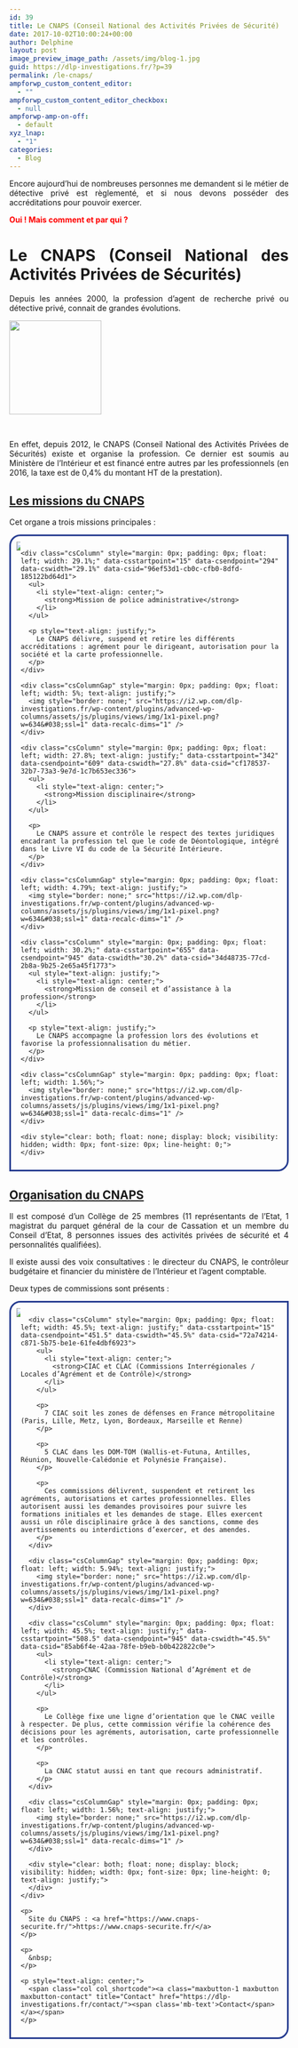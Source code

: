 ```yaml
---
id: 39
title: Le CNAPS (Conseil National des Activités Privées de Sécurité)
date: 2017-10-02T10:00:24+00:00
author: Delphine
layout: post
image_preview_image_path: /assets/img/blog-1.jpg
guid: https://dlp-investigations.fr/?p=39
permalink: /le-cnaps/
ampforwp_custom_content_editor:
  - ""
ampforwp_custom_content_editor_checkbox:
  - null
ampforwp-amp-on-off:
  - default
xyz_lnap:
  - "1"
categories:
  - Blog
---
```

<p style="text-align: justify;">
  Encore aujourd’hui de nombreuses personnes me demandent si le métier de détective privé est règlementé, et si nous devons posséder des accréditations pour pouvoir exercer.
</p>

<p style="text-align: justify;">
  <span style="color: #ff0000;"><strong>Oui ! Mais comment et par qui ?</strong></span>
</p>

<h1 style="text-align: justify;">
  <strong>Le CNAPS (Conseil National des Activités Privées de Sécurités)</strong>
</h1>

<p style="text-align: justify;">
  Depuis les années 2000, la profession d’agent de recherche privé ou détective privé, connait de grandes évolutions.<!--more-->
</p>

<p style="text-align: justify;">
  <img class="wp-image-72 aligncenter" src="https://i2.wp.com/dlp-investigations.fr/wp-content/uploads/2017/10/cnaps.png?resize=166%2C169&#038;ssl=1" alt="" width="166" height="169" data-recalc-dims="1" />
</p>

&nbsp;

<p style="text-align: justify;">
  En effet, depuis 2012, le CNAPS (Conseil National des Activités Privées de Sécurités) existe et organise la profession. Ce dernier est soumis au Ministère de l’Intérieur et est financé entre autres par les professionnels (en 2016, la taxe est de 0,4% du montant HT de la prestation).
</p>

## <u>Les missions du CNAPS</u>

<p style="text-align: justify;">
  Cet organe a trois missions principales :
</p>

<div class="csRow">
  <div style="padding: 10px; border: 3px solid #263C90; border-radius: 20px 0 20px 0;">
    <div class="csColumnGap" style="margin: 0px; padding: 0px; float: left; width: 1.56%;">
      <img style="border: none;" src="https://i2.wp.com/dlp-investigations.fr/wp-content/plugins/advanced-wp-columns/assets/js/plugins/views/img/1x1-pixel.png?w=634&#038;ssl=1" data-recalc-dims="1" />
    </div>
    
    <div class="csColumn" style="margin: 0px; padding: 0px; float: left; width: 29.1%;" data-csstartpoint="15" data-csendpoint="294" data-cswidth="29.1%" data-csid="96ef53d1-cb0c-cfb0-8dfd-185122bd64d1">
      <ul>
        <li style="text-align: center;">
          <strong>Mission de police administrative</strong>
        </li>
      </ul>
      
      <p style="text-align: justify;">
        Le CNAPS délivre, suspend et retire les différents accréditations : agrément pour le dirigeant, autorisation pour la société et la carte professionnelle.
      </p>
    </div>
    
    <div class="csColumnGap" style="margin: 0px; padding: 0px; float: left; width: 5%; text-align: justify;">
      <img style="border: none;" src="https://i2.wp.com/dlp-investigations.fr/wp-content/plugins/advanced-wp-columns/assets/js/plugins/views/img/1x1-pixel.png?w=634&#038;ssl=1" data-recalc-dims="1" />
    </div>
    
    <div class="csColumn" style="margin: 0px; padding: 0px; float: left; width: 27.8%; text-align: justify;" data-csstartpoint="342" data-csendpoint="609" data-cswidth="27.8%" data-csid="cf178537-32b7-73a3-9e7d-1c7b653ec336">
      <ul>
        <li style="text-align: center;">
          <strong>Mission disciplinaire</strong>
        </li>
      </ul>
      
      <p>
        Le CNAPS assure et contrôle le respect des textes juridiques encadrant la profession tel que le code de Déontologique, intégré dans le Livre VI du code de la Sécurité Intérieure.
      </p>
    </div>
    
    <div class="csColumnGap" style="margin: 0px; padding: 0px; float: left; width: 4.79%; text-align: justify;">
      <img style="border: none;" src="https://i2.wp.com/dlp-investigations.fr/wp-content/plugins/advanced-wp-columns/assets/js/plugins/views/img/1x1-pixel.png?w=634&#038;ssl=1" data-recalc-dims="1" />
    </div>
    
    <div class="csColumn" style="margin: 0px; padding: 0px; float: left; width: 30.2%;" data-csstartpoint="655" data-csendpoint="945" data-cswidth="30.2%" data-csid="34d48735-77cd-2b8a-9b25-2e65a45f1773">
      <ul style="text-align: justify;">
        <li style="text-align: center;">
          <strong>Mission de conseil et d’assistance à la profession</strong>
        </li>
      </ul>
      
      <p style="text-align: justify;">
        Le CNAPS accompagne la profession lors des évolutions et favorise la professionnalisation du métier.
      </p>
    </div>
    
    <div class="csColumnGap" style="margin: 0px; padding: 0px; float: left; width: 1.56%;">
      <img style="border: none;" src="https://i2.wp.com/dlp-investigations.fr/wp-content/plugins/advanced-wp-columns/assets/js/plugins/views/img/1x1-pixel.png?w=634&#038;ssl=1" data-recalc-dims="1" />
    </div>
    
    <div style="clear: both; float: none; display: block; visibility: hidden; width: 0px; font-size: 0px; line-height: 0;">
    </div>
  </div>
  
  <h2 style="text-align: justify;">
    <u>Organisation du CNAPS</u>
  </h2>
  
  <p style="text-align: justify;">
    Il est composé d’un Collège de 25 membres (11 représentants de l’Etat, 1 magistrat du parquet général de la cour de Cassation et un membre du Conseil d’Etat, 8 personnes issues des activités privées de sécurité et 4 personnalités qualifiées).
  </p>
  
  <p style="text-align: justify;">
    Il existe aussi des voix consultatives : le directeur du CNAPS, le contrôleur budgétaire et financier du ministère de l’Intérieur et l’agent comptable.
  </p>
  
  <p style="text-align: justify;">
    Deux types de commissions sont présents :
  </p>
  
  <div class="csRow">
    <div style="padding: 10px; border: 3px solid #263C90; border-radius: 20px 0 20px 0;">
      <div class="csColumnGap" style="margin: 0px; padding: 0px; float: left; width: 1.56%; text-align: justify;">
        <img style="border: none;" src="https://i2.wp.com/dlp-investigations.fr/wp-content/plugins/advanced-wp-columns/assets/js/plugins/views/img/1x1-pixel.png?w=634&#038;ssl=1" data-recalc-dims="1" />
      </div>
      
      <div class="csColumn" style="margin: 0px; padding: 0px; float: left; width: 45.5%; text-align: justify;" data-csstartpoint="15" data-csendpoint="451.5" data-cswidth="45.5%" data-csid="72a74214-c871-5b75-be1e-61fe4dbf6923">
        <ul>
          <li style="text-align: center;">
            <strong>CIAC et CLAC (Commissions Interrégionales / Locales d’Agrément et de Contrôle)</strong>
          </li>
        </ul>
        
        <p>
          7 CIAC soit les zones de défenses en France métropolitaine (Paris, Lille, Metz, Lyon, Bordeaux, Marseille et Renne)
        </p>
        
        <p>
          5 CLAC dans les DOM-TOM (Wallis-et-Futuna, Antilles, Réunion, Nouvelle-Calédonie et Polynésie Française).
        </p>
        
        <p>
          Ces commissions délivrent, suspendent et retirent les agréments, autorisations et cartes professionnelles. Elles autorisent aussi les demandes provisoires pour suivre les formations initiales et les demandes de stage. Elles exercent aussi un rôle disciplinaire grâce à des sanctions, comme des avertissements ou interdictions d’exercer, et des amendes.
        </p>
      </div>
      
      <div class="csColumnGap" style="margin: 0px; padding: 0px; float: left; width: 5.94%; text-align: justify;">
        <img style="border: none;" src="https://i2.wp.com/dlp-investigations.fr/wp-content/plugins/advanced-wp-columns/assets/js/plugins/views/img/1x1-pixel.png?w=634&#038;ssl=1" data-recalc-dims="1" />
      </div>
      
      <div class="csColumn" style="margin: 0px; padding: 0px; float: left; width: 45.5%; text-align: justify;" data-csstartpoint="508.5" data-csendpoint="945" data-cswidth="45.5%" data-csid="85ab6f4e-42aa-78fe-b9eb-b0b422822c0e">
        <ul>
          <li style="text-align: center;">
            <strong>CNAC (Commission National d’Agrément et de Contrôle)</strong>
          </li>
        </ul>
        
        <p>
          Le Collège fixe une ligne d’orientation que le CNAC veille à respecter. De plus, cette commission vérifie la cohérence des décisions pour les agréments, autorisation, carte professionnelle et les contrôles.
        </p>
        
        <p>
          La CNAC statut aussi en tant que recours administratif.
        </p>
      </div>
      
      <div class="csColumnGap" style="margin: 0px; padding: 0px; float: left; width: 1.56%; text-align: justify;">
        <img style="border: none;" src="https://i2.wp.com/dlp-investigations.fr/wp-content/plugins/advanced-wp-columns/assets/js/plugins/views/img/1x1-pixel.png?w=634&#038;ssl=1" data-recalc-dims="1" />
      </div>
      
      <div style="clear: both; float: none; display: block; visibility: hidden; width: 0px; font-size: 0px; line-height: 0; text-align: justify;">
      </div>
    </div>
    
    <p>
      Site du CNAPS : <a href="https://www.cnaps-securite.fr/">https://www.cnaps-securite.fr/</a>
    </p>
    
    <p>
      &nbsp;
    </p>
    
    <p style="text-align: center;">
      <span class="col col_shortcode"><a class="maxbutton-1 maxbutton maxbutton-contact" title="Contact" href="https://dlp-investigations.fr/contact/"><span class='mb-text'>Contact</span></a></span>
    </p>
  </div>
</div>